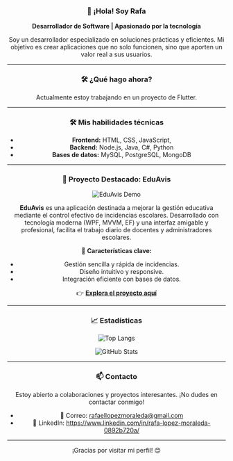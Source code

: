 <div align="center">

### 👋 **¡Hola! Soy Rafa**

**Desarrollador de Software | Apasionado por la tecnología**

Soy un desarrollador especializado en soluciones prácticas y eficientes. Mi objetivo es crear aplicaciones que no solo funcionen, sino que aporten un valor real a sus usuarios.

---
### 🛠️ **¿Qué hago ahora?**

Actualmente estoy trabajando en un proyecto de Flutter.

---
### 🛠️ **Mis habilidades técnicas**

* **Frontend:** HTML, CSS, JavaScript,
* **Backend:** Node.js, Java, C#, Python
* **Bases de datos:** MySQL, PostgreSQL, MongoDB
---

### 🚀 **Proyecto Destacado: EduAvis**

![EduAvis Demo](https://github.com/elcurrador/EduAvis/raw/main/docs/demo.gif)

**EduAvis** es una aplicación destinada a mejorar la gestión educativa mediante el control efectivo de incidencias escolares. Desarrollado con tecnología moderna (WPF, MVVM, EF) y una interfaz amigable y profesional, facilita el trabajo diario de docentes y administradores escolares.

🌟 **Características clave:**

* Gestión sencilla y rápida de incidencias.
* Diseño intuitivo y responsive.
* Integración eficiente con bases de datos.

👉 **[Explora el proyecto aquí](https://github.com/elcurrador/EduAvis)**

---

### 📈 **Estadísticas**

![Top Langs](https://github-readme-stats.vercel.app/api/top-langs/?username=elcurrador\&layout=compact\&theme=radical)

![GitHub Stats](https://github-readme-stats.vercel.app/api?username=elcurrador\&show_icons=true\&theme=radical)



---

### 📫 **Contacto**

Estoy abierto a colaboraciones y proyectos interesantes. ¡No dudes en contactar conmigo!

* 📧 Correo: rafaellopezmoraleda@gmail.com
* 💼 LinkedIn: https://www.linkedin.com/in/rafa-lopez-moraleda-0892b720a/

---

¡Gracias por visitar mi perfil! 😊

</div>
